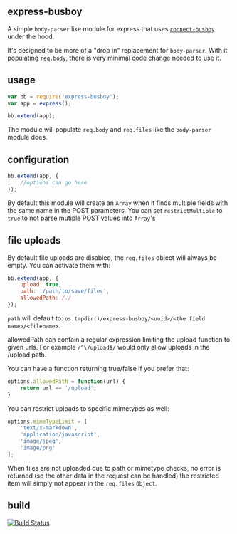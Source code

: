 express-busboy
--------------

A simple `body-parser` like module for express that
uses [`connect-busboy`](https://github.com/mscdex/connect-busboy) under the hood.

It's designed to be more of a "drop in" replacement for `body-parser`.
With it populating `req.body`, there is very minimal code change needed to use it.

usage
-----

```js
var bb = require('express-busboy');
var app = express();

bb.extend(app);
```

The module will populate `req.body` and `req.files` like the `body-parser` module does.

configuration
-------------

```js
bb.extend(app, {
    //options can go here
});
```

By default this module will create an `Array` when it finds multiple fields with the
same name in the POST parameters. You can set `restrictMultiple` to `true` to 
not parse mutiple POST values into `Array`'s

file uploads
------------

By default file uploads are disabled, the `req.files` object will always be empty. You can activate them with:

```js
bb.extend(app, {
    upload: true,
    path: '/path/to/save/files',
    allowedPath: /./
});
```

`path` will default to: `os.tmpdir()/express-busboy/<uuid>/<the field name>/<filename>`.

allowedPath can contain a regular expression limiting the upload function to given urls. For example `/^\/upload$/` would only allow uploads in the /upload path.


You can have a function returning true/false if you prefer that:

```js
options.allowedPath = function(url) {
    return url == '/upload';
}
```

You can restrict uploads to specific mimetypes as well:

```js
options.mimeTypeLimit = [
    'text/x-markdown',
    'application/javascript',
    'image/jpeg',
    'image/png'
];
```

When files are not uploaded due to path or mimetype checks, no error is returned (so the other data in the request can be handled) the restricted item
will simply not appear in the `req.files` `Object`.

build
-----

[![Build Status](https://travis-ci.org/yahoo/express-busboy.svg?branch=master)](https://travis-ci.org/yahoo/express-busboy)

